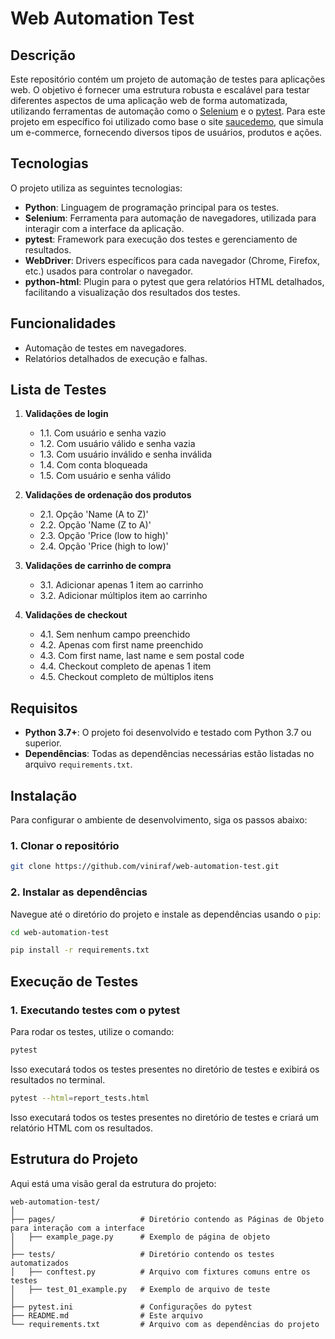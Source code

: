 # Web Automation Test

## Descrição

Este repositório contém um projeto de automação de testes para aplicações web. O objetivo é fornecer uma estrutura robusta e escalável para testar diferentes aspectos de uma aplicação web de forma automatizada, utilizando ferramentas de automação como o [Selenium](https://www.selenium.dev/) e o [pytest](https://pytest.org/). Para este projeto em específico foi utilizado como base o site [saucedemo](https://www.saucedemo.com/), que simula um e-commerce, fornecendo diversos tipos de usuários, produtos e ações.

## Tecnologias

O projeto utiliza as seguintes tecnologias:

- **Python**: Linguagem de programação principal para os testes.
- **Selenium**: Ferramenta para automação de navegadores, utilizada para interagir com a interface da aplicação.
- **pytest**: Framework para execução dos testes e gerenciamento de resultados.
- **WebDriver**: Drivers específicos para cada navegador (Chrome, Firefox, etc.) usados para controlar o navegador.
- **python-html**: Plugin para o pytest que gera relatórios HTML detalhados, facilitando a visualização dos resultados dos testes.

## Funcionalidades

- Automação de testes em navegadores.
- Relatórios detalhados de execução e falhas.

## Lista de Testes
1. **Validações de login**
    - 1.1. Com usuário e senha vazio
    - 1.2. Com usuário válido e senha vazia
    - 1.3. Com usuário inválido e senha inválida
    - 1.4. Com conta bloqueada
    - 1.5. Com usuário e senha válido

2. **Validações de ordenação dos produtos**
    - 2.1. Opção 'Name (A to Z)'
    - 2.2. Opção 'Name (Z to A)'
    - 2.3. Opção 'Price (low to high)'
    - 2.4. Opção 'Price (high to low)'

3. **Validações de carrinho de compra**
    - 3.1. Adicionar apenas 1 item ao carrinho
    - 3.2. Adicionar múltiplos item ao carrinho

4. **Validações de checkout**
    - 4.1. Sem nenhum campo preenchido
    - 4.2. Apenas com first name preenchido
    - 4.3. Com first name, last name e sem postal code
    - 4.4. Checkout completo de apenas 1 item
    - 4.5. Checkout completo de múltiplos itens

## Requisitos

- **Python 3.7+**: O projeto foi desenvolvido e testado com Python 3.7 ou superior.
- **Dependências**: Todas as dependências necessárias estão listadas no arquivo `requirements.txt`.

## Instalação

Para configurar o ambiente de desenvolvimento, siga os passos abaixo:

### 1. Clonar o repositório

```bash
git clone https://github.com/viniraf/web-automation-test.git
```

### 2. Instalar as dependências

Navegue até o diretório do projeto e instale as dependências usando o `pip`:

```bash
cd web-automation-test
```

```bash
pip install -r requirements.txt
```

## Execução de Testes

### 1. Executando testes com o pytest

Para rodar os testes, utilize o comando:

```bash
pytest
```

Isso executará todos os testes presentes no diretório de testes e exibirá os resultados no terminal.

```bash
pytest --html=report_tests.html
```
Isso executará todos os testes presentes no diretório de testes e criará um relatório HTML com os resultados.

## Estrutura do Projeto

Aqui está uma visão geral da estrutura do projeto:

```
web-automation-test/
│
├── pages/                   # Diretório contendo as Páginas de Objeto para interação com a interface
│   ├── example_page.py      # Exemplo de página de objeto
│
├── tests/                   # Diretório contendo os testes automatizados
│   ├── conftest.py          # Arquivo com fixtures comuns entre os testes
│   ├── test_01_example.py   # Exemplo de arquivo de teste
│
├── pytest.ini               # Configurações do pytest
├── README.md                # Este arquivo
└── requirements.txt         # Arquivo com as dependências do projeto

```
